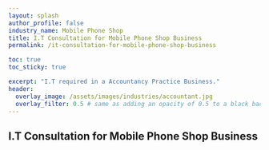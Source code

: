 ```yaml
---
layout: splash 
author_profile: false 
industry_name: Mobile Phone Shop
title: I.T Consultation for Mobile Phone Shop Business
permalink: /it-consultation-for-mobile-phone-shop-business

toc: true
toc_sticky: true

excerpt: "I.T required in a Accountancy Practice Business."
header:
  overlay_image: /assets/images/industries/accountant.jpg
  overlay_filter: 0.5 # same as adding an opacity of 0.5 to a black background
---
```


## I.T Consultation for Mobile Phone Shop Business